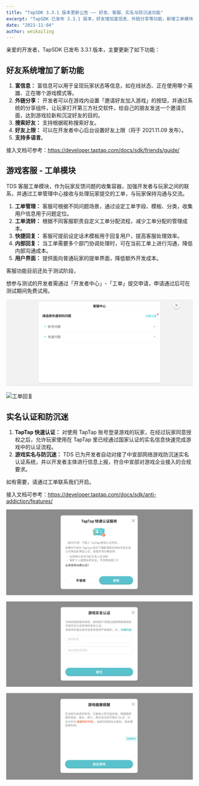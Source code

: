 ```yaml
---
title: "TapSDK 3.3.1 版本更新公告 —— 好友、客服、实名与防沉迷功能"
excerpt: "TapSDK 已发布 3.3.1 版本，好友增加富信息、外链分享等功能，新增工单模块和防沉迷模块。"
date: "2021-11-04"
author: weikailing
---
```


亲爱的开发者，TapSDK 已发布 3.3.1 版本，主要更新了如下功能：

## 好友系统增加了新功能

1. **富信息：** 富信息可以用于呈现玩家状态等信息，如在线状态、正在使用哪个英雄、正在哪个游戏模式等。
2. **外链分享：** 开发者可以在游戏内设置「邀请好友加入游戏」的按钮，并通过系统的分享组件，让玩家打开第三方社交软件，给自己的朋友发送一个邀请页面，达到游戏拉新和沉淀好友的目的。
3. **搜索好友：** 支持根据昵称搜索好友。
4. **好友上限：** 可以在开发者中心后台设置好友上限（将于 2021.11.09 发布）。
5. **支持多语言**。

接入文档可参考：https://developer.taptap.com/docs/sdk/friends/guide/

## 游戏客服 - 工单模块

TDS 客服工单模块，作为玩家反馈问题的收集容器，加强开发者与玩家之间的联系，并通过工单管理中心接收与处理玩家提交的工单，与玩家保持沟通与交流。

1. **工单管理：** 客服可根据不同问题场景，通过设定工单字段、模板、分类，收集用户信息用于问题定位。
2. **工单流转：** 根据不同客服职责自定义工单分配流程，减少工单分配的管理成本。
3. **快捷回复：** 客服可提前设定话术模板用于回复用户，提高客服处理效率。
4. **内部回复：** 当工单需要多个部门协调处理时，可在当前工单上进行沟通，降低内部沟通成本。
5. **用户界面：** 提供面向普通玩家的提单界面，降低额外开发成本。

客服功能目前还处于测试阶段，

想参与测试的开发者需通过「开发者中心」-「工单」提交申请，申请通过后可在测试期间免费试用。

![选择工单分类](/post-images/tapsdk-3.3-support-anti-addiction/1.png)

![工单回复](/post-imagestapsdk-3.3-support-anti-addiction/2.png)

## 实名认证和防沉迷

1. **TapTap 快速认证：** 对使用 TapTap 账号登录游戏的玩家，在经过玩家同意授权之后，允许玩家使用在 TapTap 里已经通过国家认证的实名信息快速完成游戏中的认证流程。
2. **游戏实名与防沉迷：** TDS 已为开发者自动对接了中宣部网络游戏防沉迷实名认证系统，并以开发者主体进行信息上报，符合中宣部对游戏企业接入的合规要求。

如有需要，请通过工单联系我们开启。

接入文档可参考：https://developer.taptap.com/docs/sdk/anti-addiction/features/

![快速认证](/post-images/tapsdk-3.3-support-anti-addiction/3.png)

![手动填写实名信息](/post-images/tapsdk-3.3-support-anti-addiction/4.png)

![游戏健康提醒](/post-images/tapsdk-3.3-support-anti-addiction/5.png)
